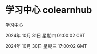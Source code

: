 # 学习中心 colearnhub
[学习中心](http://219.139.197.74:56308/colearnhub/)

2024年 10月 31日 星期四 01:00:02 CST

2024年 10月 30日 星期三 17:00:02 GMT
